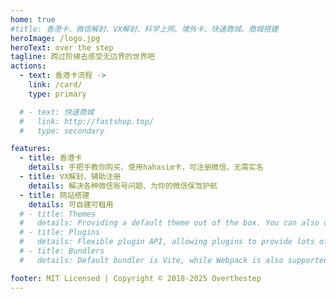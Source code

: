 ```yaml
---
home: true
#title: 香港卡、微信解封、VX解封、科学上网、境外卡、快速商城、商城搭建
heroImage: /logo.jpg
heroText: over the step
tagline: 跨过阶梯去感受无边界的世界吧
actions:
  - text: 香港卡流程 ->
    link: /card/
    type: primary

  # - text: 快速商城
  #   link: http://fastshop.top/
  #   type: secondary

features:
  - title: 香港卡
    details: 手把手教你购买、使用hahasim卡，可注册微信，无需实名
  - title: VX解封、辅助注册
    details: 解决各种微信账号问题、为你的微信保驾护航
  - title: 网站搭建
    details: 可自建可租用
  # - title: Themes
  #   details: Providing a default theme out of the box. You can also choose a community theme or create your own one.
  # - title: Plugins
  #   details: Flexible plugin API, allowing plugins to provide lots of plug-and-play features for your site.
  # - title: Bundlers
  #   details: Default bundler is Vite, while Webpack is also supported. Choose the one you like!

footer: MIT Licensed | Copyright © 2018-2025 Overthestep
---
```


<!-- This is the content of home page. Check [Home Page Docs][default-theme-home] for more details.

[default-theme-home]: https://vuejs.press/reference/default-theme/frontmatter.html#home-page -->
